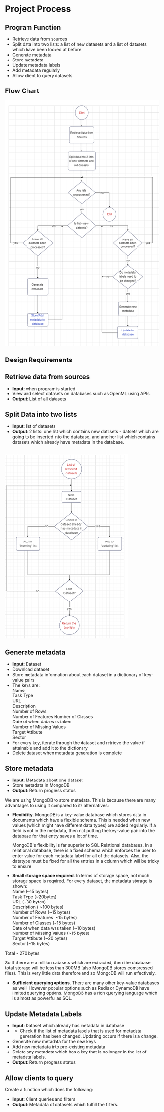 # Project Process


## **Program Function**

- Retrieve data from sources
- Split data into two lists: a list of new datasets and a list of datasets which have been looked at before.
- Generate metadata
- Store metadata
- Update metadata labels
- Add metadata regularly
- Allow client to query datasets
  
## **Flow Chart**

<img src="Flow_chart_4.png" style="height: 800px; width:500px;"/>

<br>

## **Design Requirements**


## Retrieve data from sources

- **Input**: when program is started
- View and select datasets on databases such as OpenML using APIs
- **Output**: List of all datasets  

## Split Data into two lists

- **Input**: list of datasets
- **Output**: 2 lists: one list which contains new datasets - datsets which are going to be inserted into the database, and another list which contains datasets which already have metadata in the database. 

<br>

<img src="Split_data_flow_chart.png" style="height: 600px; width:400px;"/>

<br>

## Generate metadata

- **Input**: Dataset
- Download dataset
- Store metadata information about each dataset in a dictionary of key-value pairs
- The keys are:  
Name   
Task Type  
URL  
Description  
Number of Rows  
Number of Features 
Number of Classes  
Date of when data was taken  
Number of Missing Values  
Target Attibute  
Sector
- For every key, iterate through the dataset and retrieve the value if attainable and add it to the dictionary
- Delete dataset when metadata generation is complete


## Store metadata

- **Input**: Metadata about one dataset
- Store metadata in MongoDB
- **Output**: Return progress status 


We are using MongoDB to store metadata. This is because there are many advantages to using it compared to its alternatives: 

- **Flexibility**. MongoDB is a key-value database which stores data in documents which have a flexible schema. This is needed when new values (which might have different data types) are added regularly. If a field is not in the metadata, then not putting the key-value pair into the database for that entry saves a lot of time.
  
  MongoDB's flexibility is far superior to SQL Relational databases. In a relational database, there is a fixed schema which enforces the user to enter value for each metadata label for all of the datasets. Also, the datatype must be fixed for all the entries in a column which will be tricky to ensure

- **Small storage space required**. In terms of storage space, not much storage space is required. For every dataset, the metadata storage is shown:   
Name (~15 bytes)    
Task Type  (~20bytes)  
URL  (~30 bytes)  
Description  ( ~100 bytes)  
Number of Rows  (~15 bytes)  
Number of Features (~15 bytes)  
Number of Classes  (~15 bytes)  
Date of when data was taken  (~10 bytes)  
Number of Missing Values  (~15 bytes)  
Target Attibute  (~20 bytes)  
Sector (~15 bytes)  

Total - 270 bytes  

So if there are a million datasets which are extracted, then the database total storage will be less than 300MB (also MongoDB stores compressed files). This is very little data therefore and so MongoDB will run effectively. 

- **Sufficient querying options**. There are many other key-value databases as well. However popular options such as Redis or DynamoDB have limited querying options. MongoDB has a rich querying language which is almost as powerful as SQL.

## Update Metadata Labels

- **Input**: Dataset which already has metadata in database
- - Check if the list of metadata labels that is used for metadata generation has been changed. Updating occurs if there is a change.
- Generate new metadata for the new keys
- Add new metadata into pre-existing metadata
- Delete any metadata which has a key that is no longer in the list of metadata labels.
- **Output**: Return progress status

## Allow clients to query

Create a function which does the following:

- **Input**: Client queries and filters
- **Output**: Metadata of datasets which fulfill the filters.
